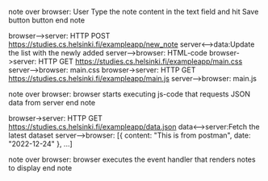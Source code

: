 note over browser:
User Type the note content in the text field and hit Save button button
end note

browser-->server: HTTP POST https://studies.cs.helsinki.fi/exampleapp/new_note
server<-->data:Update the list with the newly added
server-->browser: HTML-code
browser->server: HTTP GET https://studies.cs.helsinki.fi/exampleapp/main.css
server-->browser: main.css
browser->server: HTTP GET https://studies.cs.helsinki.fi/exampleapp/main.js
server-->browser: main.js

note over browser:
browser starts executing js-code
that requests JSON data from server 
end note

browser->server: HTTP GET https://studies.cs.helsinki.fi/exampleapp/data.json
data<-->server:Fetch the latest dataset
server-->browser: [{ content: "This is from postman", date: "2022-12-24" }, ...]

note over browser:
browser executes the event handler
that renders notes to display
end note
